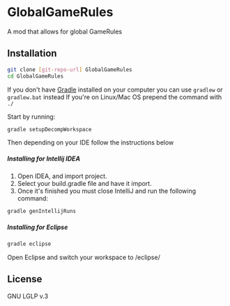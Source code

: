 # GlobalGameRules
A mod that allows for global GameRules


Installation
---

```sh
git clone [git-repo-url] GlobalGameRules
cd GlobalGameRules
```
If you don't have [Gradle][1] installed on your computer you can use `gradlew` or `gradlew.bat` instead
If you're on Linux/Mac OS prepend the command with `./`

Start by running:
```sh
gradle setupDecompWorkspace
```
Then depending on your IDE follow the instructions below

##### Installing for Intellij IDEA
1. Open IDEA, and import project.
2. Select your build.gradle file and have it import.
3. Once it's finished you must close IntelliJ and run the following command:

```sh
gradle genIntellijRuns
```

##### Installing for Eclipse
```sh
gradle eclipse
```
Open Eclipse and switch your workspace to /eclipse/

License
----

GNU LGLP v.3


[1]:http://www.gradle.org/
